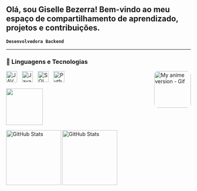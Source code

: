 ## Olá, sou Giselle Bezerra! Bem-vindo ao meu espaço de compartilhamento de aprendizado, projetos e contribuições.


**`Desenvolvedora Backend`**


---
### 👾 Linguagens e Tecnologias

<img 
    align="left" 
    alt="JAVA"
    title="JAVA" 
    width="30px" 
    style="padding-right: 10px;" 
    src="https://cdn.worldvectorlogo.com/logos/java.svg" 
/>

<img 
    align="left" 
    alt="JavaScript" 
    title="JavaScript"
    width="30px" 
    style="padding-right: 10px;" 
    src="https://cdn.jsdelivr.net/gh/devicons/devicon@latest/icons/javascript/javascript-original.svg" 
/>

<img 
    align="left" 
    alt="SQL ORACLE"
    title="SQL ORACLE" 
    width="30px" 
    style="padding-right: 10px;" 
    src="https://encrypted-tbn0.gstatic.com/images?q=tbn:ANd9GcQS3isxm-1VZ7UensgecQL_j5F5LIqSg0qbDg&s" 
/>
<img 
    align="left" 
    alt="Python" 
    title="Python"
    width="30px" 
    style="padding-right: 10px;" 
    src="https://cdn.jsdelivr.net/gh/devicons/devicon@latest/icons/python/python-original.svg" 
/>
  <img align="right" alt="My anime version - Gif" height="100" style="border-radius:10px;" src="https://media3.giphy.com/media/v1.Y2lkPTc5MGI3NjExemZzN3I1azRpam1ldDQwMzNpNHBpMnJxc2c5bGNva3NpNXN2eXY0dSZlcD12MV9pbnRlcm5hbF9naWZfYnlfaWQmY3Q9Zw/GRPy8MKag9U1U88hzY/giphy.gif">


<br/>

##

<div>
    <a href="https://www.linkedin.com/in/giselle-bezerra-2357b3251/" target="_blank"><img src="https://img.shields.io/badge/-LinkedIn-%230077B5?style=for-the-badge&logo=linkedin&logoColor=white" target="_blank"width="100"></a> 


</div>

<p>
  
<img 
      align="left" 
      alt="GitHub Stats" 
      height="150" 
      src="https://github-readme-stats.vercel.app/api/top-langs/?username=gisellebezerra&theme=neon&layout=compact&custom_title=Tecnologias&langs_count=9" 
  />

<img 
    align="left" 
    alt="GitHub Stats" 
    height="150" 
    style="padding-right: 10px;" 
    src="https://github-readme-stats.vercel.app/api?username=gisellebezerra&show_icons=true&theme=neon&include_all_commits=true&locale=pt-br" 
  />

 </p>








